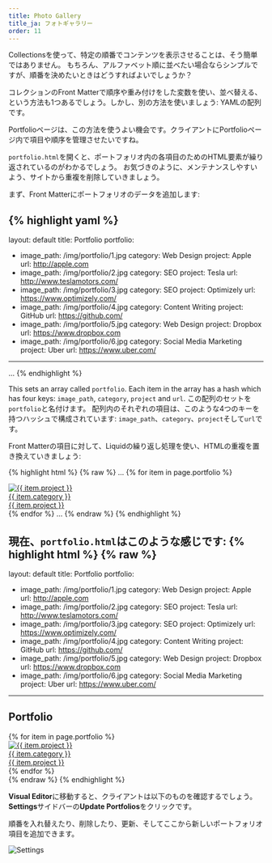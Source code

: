 ```yaml
---
title: Photo Gallery
title_ja: フォトギャラリー
order: 11
---
```

Collectionsを使って、特定の順番でコンテンツを表示させることは、そう簡単ではありません。
もちろん、アルファベット順に並べたい場合ならシンプルですが、順番を決めたいときはどうすればよいでしょうか？

コレクションのFront Matterで順序や重み付けをした変数を使い、並べ替える、という方法も1つあるでしょう。しかし、別の方法を使いましょう: YAMLの配列です。

Portfolioページは、この方法を使うよい機会です。クライアントにPortfolioページ内で項目や順序を管理させたいですね。

`portfolio.html`を開くと、ポートフォリオ内の各項目のためのHTML要素が繰り返されているのがわかるでしょう。
お気づきのように、メンテナンスしやすいよう、サイトから重複を削除していきましょう。

まず、Front Matterにポートフォリオのデータを追加します:

{% highlight yaml %}
---
layout: default
title: Portfolio
portfolio:
  - image_path: /img/portfolio/1.jpg
    category: Web Design
    project: Apple
    url: http://apple.com
  - image_path: /img/portfolio/2.jpg
    category: SEO
    project: Tesla
    url: http://www.teslamotors.com/
  - image_path: /img/portfolio/3.jpg
    category: SEO
    project: Optimizely
    url: https://www.optimizely.com/
  - image_path: /img/portfolio/4.jpg
    category: Content Writing
    project: GitHub
    url: https://github.com/
  - image_path: /img/portfolio/5.jpg
    category: Web Design
    project: Dropbox
    url: https://www.dropbox.com
  - image_path: /img/portfolio/6.jpg
    category: Social Media Marketing
    project: Uber
    url: https://www.uber.com/
---
...
{% endhighlight %}

This sets an array called `portfolio`. Each item in the array has a hash which has four keys: `image_path`, `category`, `project` and `url`.
この配列のセットを`portfolio`と名付けます。
配列内のそれぞれの項目は、このような4つのキーを持つハッシュで構成されています: `image_path`、`category`、`project`そして`url`です。

Front Matterの項目に対して、Liquidの繰り返し処理を使い、HTMLの重複を置き換えていきましょう:

{% highlight html %}
{% raw %}
...
{% for item in page.portfolio %}
  <div class="col-lg-4 col-sm-6">
    <a href="{{ item.url }}" class="portfolio-box">
      <img src="{{ item.image_path }}" class="img-responsive" alt="{{ item.project }}">
      <div class="portfolio-box-caption">
        <div class="portfolio-box-caption-content">
          <div class="project-category text-faded">
            {{ item.category }}
          </div>
          <div class="project-name">
            {{ item.project }}
          </div>
        </div>
      </div>
    </a>
  </div>
{% endfor %}
...
{% endraw %}
{% endhighlight %}

現在、`portfolio.html`はこのような感じです:
{% highlight html %}
{% raw %}
---
layout: default
title: Portfolio
portfolio:
  - image_path: /img/portfolio/1.jpg
    category: Web Design
    project: Apple
    url: http://apple.com
  - image_path: /img/portfolio/2.jpg
    category: SEO
    project: Tesla
    url: http://www.teslamotors.com/
  - image_path: /img/portfolio/3.jpg
    category: SEO
    project: Optimizely
    url: https://www.optimizely.com/
  - image_path: /img/portfolio/4.jpg
    category: Content Writing
    project: GitHub
    url: https://github.com/
  - image_path: /img/portfolio/5.jpg
    category: Web Design
    project: Dropbox
    url: https://www.dropbox.com
  - image_path: /img/portfolio/6.jpg
    category: Social Media Marketing
    project: Uber
    url: https://www.uber.com/
---
<section class="bg-dark">
  <div class="text-center">
    <h1>Portfolio</h1>
  </div>
</section>

<section class="no-padding" id="portfolio">
  <div class="container-fluid">
    <div class="row no-gutter">
      {% for item in page.portfolio %}
      <div class="col-lg-4 col-sm-6">
        <a href="{{ item.url }}" class="portfolio-box">
          <img src="{{ item.image_path }}" class="img-responsive" alt="{{ item.project }}">
          <div class="portfolio-box-caption">
            <div class="portfolio-box-caption-content">
              <div class="project-category text-faded">
                {{ item.category }}
              </div>
              <div class="project-name">
                {{ item.project }}
              </div>
            </div>
          </div>
        </a>
      </div>
      {% endfor %}
    </div>
  </div>
</section>
{% endraw %}
{% endhighlight %}

**Visual Editor**に移動すると、クライアントは以下のものを確認するでしょう。**Settings**サイドバーの**Update Portfolios**をクリックです。

順番を入れ替えたり、削除したり、更新、そしてここから新しいポートフォリオ項目を追加できます。

![Settings](/img/guide/photogallery/settings.png)
